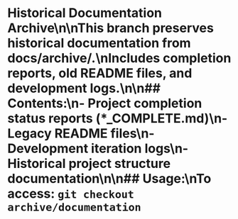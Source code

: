 # Historical Documentation Archive\n\nThis branch preserves historical documentation from docs/archive/.\nIncludes completion reports, old README files, and development logs.\n\n## Contents:\n- Project completion status reports (*_COMPLETE.md)\n- Legacy README files\n- Development iteration logs\n- Historical project structure documentation\n\n## Usage:\nTo access: `git checkout archive/documentation`
